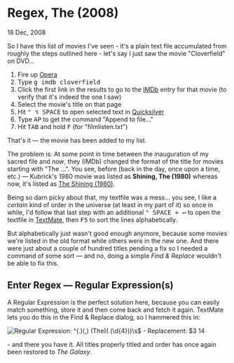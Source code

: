 Regex, The (2008)
=================

<time data-slug="regex-2008" datetime="2008-12-18T22:43:05+0100">18 Dec, 2008</time>
	
So I have this list of movies I've seen - it's a plain text file accumulated from roughly the
steps outlined here - let's say I just saw the movie "Cloverfield" on DVD...
	
1. Fire up [Opera][OPERA]
2. Type <kbd>g imdb cloverfield</kbd>
3. Click the first link in the results to go to the [IMDb][IMDB] entry for that movie (to verify that it's indeed the one I saw)
4. Select the movie's title on that page</li>
5. Hit <kbd title="Control+Option+Space">⌃ ⌥ SPACE</kbd> to open selected text in [Quicksilver][QS]
6. Type <kbd>AP</kbd> to get the command "Append to file..."
7. Hit <kbd>TAB</kbd> and hold <kbd>F</kbd> (for "filmlisten.txt")

  [OPERA]: https://www.opera.com
  [IMDB]: https://www.imdb.com "The Internet Movie Database"
  [QS]: http://docs.blacktree.com/quicksilver/quicksilver "Awesome tool"

That's it — the movie has been added to my list.
	
The problem is: At some point in time between the inauguration of my sacred file
and *now*, they (IMDb) changed the format of the title for movies starting with "The ...".
You see, before (back in the day, once upon a time, etc.) — Kubrick's 1980 movie
was listed as **Shining, The (1980)** whereas now, it's listed as [The Shining (1980)][SHINING].

  [SHINING]: https://www.imdb.com/title/tt0081505/

Being so darn picky about that, my textfile was a mess... you see, I like a *certain* kind of
order in the universe (at least in my part of it) so once in while, I'd follow that last step
with an additional <kbd title="Control+Space, then Return">⌃ SPACE + ↩</kbd> to open the textfile in
[TextMate][TM], then <kbd>F5</kbd> to sort the lines alphabetically.

  [TM]: https://www.macromates.com

But alphabetically just wasn't good enough anymore, because some movies we're listed in the old format
while others were in the new one. And there were just about a couple of hundred titles pending a fix
so I needed a command of some sort — and no, doing a simple *Find & Replace* wouldn't
be able to fix this.
	
Enter Regex — Regular Expression(s)
-----------------------------------

A Regular Expression is the perfect solution here, because you can easily match something, store it and
then come back and fetch it again. TextMate lets you do this in the Find & Replace dialog, so I
hammered this in:

![Regular Expression: ^(.*)(,) (The)( \(\d{4}\))\s*$ - Replacement: $3 $1$4][screenshot]
	
\- and there you have it. All titles properly titled and order has once again been restored to *The Galaxy*.

  [screenshot]: /images/Regex-The-2008.png
  "Regular Expression: `^(.*)(,) (The)( \(\d{4}\))\s*$` - Replacement: `$3 $1$4`"
